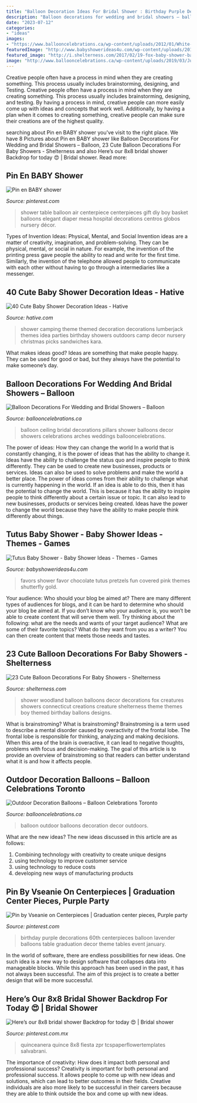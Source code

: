 ```yaml
---
title: "Balloon Decoration Ideas For Bridal Shower : Birthday Purple Decorations 60th Centerpieces Balloon Lavender Balloons Table Graduation Decor Theme Tables Event January"
description: "Balloon decorations for wedding and bridal showers – balloon"
date: "2023-07-12"
categories:
- "ideas"
images:
- "https://www.ballooncelebrations.ca/wp-content/uploads/2012/01/White-Pillars.jpg"
featuredImage: "http://www.babyshowerideas4u.com/wp-content/uploads/2014/09/food-drinks-favors.jpg"
featured_image: "http://i.shelterness.com/2017/02/19-fox-baby-shower-balloon-decor-for-a-woodland-party.jpg"
image: "http://www.ballooncelebrations.ca/wp-content/uploads/2019/03/Jumbo-3-Foot-Pink-Outdoors.jpg"
---
```



Creative people often have a process in mind when they are creating something. This process usually includes brainstorming, designing, and Testing.
Creative people often have a process in mind when they are creating something. This process usually includes brainstorming, designing, and testing. By having a process in mind, creative people can more easily come up with ideas and concepts that work well. Additionally, by having a plan when it comes to creating something, creative people can make sure their creations are of the highest quality.

	

		
searching about Pin en BABY shower you've visit to the right place. We have 8 Pictures about Pin en BABY shower like Balloon Decorations For Wedding and Bridal Showers – Balloon, 23 Cute Balloon Decorations For Baby Showers - Shelterness and also Here’s our 8x8 bridal shower Backdrop for today 😍 | Bridal shower. Read more:
		
    
## Pin En BABY Shower

<img loading=lazy src="https://i.pinimg.com/736x/85/fe/05/85fe0548cdc68edf5dfd004abd5ccea3--baby-shower-table-centerpieces-centerpiece-ideas.jpg" onerror="this.onerror=null;this.src='https://tse4.mm.bing.net/th?id=OIP.-4P7QPRHSEHgXzZqQqLMgwHaJ3&amp;pid=15.1';" alt="Pin en BABY shower">

_Source: pinterest.com_

>shower table balloon air centerpiece centerpieces gift diy boy basket balloons elegant diaper mesa hospital decorations centros globos nursery décor. 

	

Types of Invention Ideas: Physical, Mental, and Social
Invention ideas are a matter of creativity, imagination, and problem-solving. They can be physical, mental, or social in nature. For example, the invention of the printing press gave people the ability to read and write for the first time. Similarly, the invention of the telephone allowed people to communicate with each other without having to go through a intermediaries like a messenger.

    
## 40 Cute Baby Shower Decoration Ideas - Hative

<img loading=lazy src="https://hative.com/wp-content/uploads/2014/02/baby-shower-ideas/camping-baby-shower-decoration-idea-12.jpg" onerror="this.onerror=null;this.src='https://tse1.mm.bing.net/th?id=OIP.EFgxd-A1q5yn-l6zYhl4EAHaLH&amp;pid=15.1';" alt="40 Cute Baby Shower Decoration Ideas - Hative">

_Source: hative.com_

>shower camping theme themed decoration decorations lumberjack themes idea parties birthday showers outdoors camp decor nursery christmas picks sandwiches kara. 

	

What makes ideas good?
Ideas are something that make people happy. They can be used for good or bad, but they always have the potential to make someone’s day.

    
## Balloon Decorations For Wedding And Bridal Showers – Balloon

<img loading=lazy src="https://www.ballooncelebrations.ca/wp-content/uploads/2012/01/White-Pillars.jpg" onerror="this.onerror=null;this.src='https://tse3.mm.bing.net/th?id=OIP.kReXD6X0VZPjeh_c09mwVwHaHa&amp;pid=15.1';" alt="Balloon Decorations For Wedding and Bridal Showers – Balloon">

_Source: ballooncelebrations.ca_

>balloon ceiling bridal decorations pillars shower balloons decor showers celebrations arches weddings ballooncelebrations. 

	

The power of ideas: How they can change the world
In a world that is constantly changing, it is the power of ideas that has the ability to change it. Ideas have the ability to challenge the status quo and inspire people to think differently. They can be used to create new businesses, products or services. Ideas can also be used to solve problems and make the world a better place.
The power of ideas comes from their ability to challenge what is currently happening in the world. If an idea is able to do this, then it has the potential to change the world. This is because it has the ability to inspire people to think differently about a certain issue or topic. It can also lead to new businesses, products or services being created. Ideas have the power to change the world because they have the ability to make people think differently about things.

    
## Tutus Baby Shower - Baby Shower Ideas - Themes - Games

<img loading=lazy src="http://www.babyshowerideas4u.com/wp-content/uploads/2014/09/food-drinks-favors.jpg" onerror="this.onerror=null;this.src='https://tse4.mm.bing.net/th?id=OIP.TrC01yhbHtVD1tWsaC9fXQHaLH&amp;pid=15.1';" alt="Tutus Baby Shower - Baby Shower Ideas - Themes - Games">

_Source: babyshowerideas4u.com_

>favors shower favor chocolate tutus pretzels fun covered pink themes shutterfly gold. 

	

Your audience: Who should your blog be aimed at?
There are many different types of audiences for blogs, and it can be hard to determine who should your blog be aimed at. If you don’t know who your audience is, you won’t be able to create content that will serve them well. Try thinking about the following: what are the needs and wants of your target audience? What are some of their favorite topics? What do they want from you as a writer? You can then create content that meets those needs and tastes.

    
## 23 Cute Balloon Decorations For Baby Showers - Shelterness

<img loading=lazy src="http://i.shelterness.com/2017/02/19-fox-baby-shower-balloon-decor-for-a-woodland-party.jpg" onerror="this.onerror=null;this.src='https://tse4.mm.bing.net/th?id=OIP.ZXk1C_Sg0wbw2XKIJ8mebgHaJ4&amp;pid=15.1';" alt="23 Cute Balloon Decorations For Baby Showers - Shelterness">

_Source: shelterness.com_

>shower woodland balloon balloons decor decorations fox creatures showers connecticut creations creature shelterness theme themes boy themed birthday ballons designs. 

	

What is brainstroming?
What is brainstroming? Brainstroming is a term used to describe a mental disorder caused by overactivity of the frontal lobe. The frontal lobe is responsible for thinking, analyzing and making decisions. When this area of the brain is overactive, it can lead to negative thoughts, problems with focus and decision-making. The goal of this article is to provide an overview of brainstroming so that readers can better understand what it is and how it affects people.

    
## Outdoor Decoration Balloons – Balloon Celebrations Toronto

<img loading=lazy src="http://www.ballooncelebrations.ca/wp-content/uploads/2019/03/Jumbo-3-Foot-Pink-Outdoors.jpg" onerror="this.onerror=null;this.src='https://tse4.mm.bing.net/th?id=OIP.X9rcDL1MtsjlgIZA1cg7LAHaFh&amp;pid=15.1';" alt="Outdoor Decoration Balloons – Balloon Celebrations Toronto">

_Source: ballooncelebrations.ca_

>balloon outdoor balloons decoration decor outdoors. 

	

What are the new ideas?
The new ideas discussed in this article are as follows:
1. Combining technology with creativity to create unique designs 
2. using technology to improve customer service 
3. using technology to reduce costs 
4. developing new ways of manufacturing products 

    
## Pin By Vseanie On Centerpieces | Graduation Center Pieces, Purple Party

<img loading=lazy src="https://i.pinimg.com/736x/7b/b9/3b/7bb93b0b00fbc744cdc32307c10f1e42.jpg" onerror="this.onerror=null;this.src='https://tse2.mm.bing.net/th?id=OIP.Q4Rt9J5gJEF3uNHJaIYO0QHaHa&amp;pid=15.1';" alt="Pin by Vseanie on Centerpieces | Graduation center pieces, Purple party">

_Source: pinterest.com_

>birthday purple decorations 60th centerpieces balloon lavender balloons table graduation decor theme tables event january. 

	

In the world of software, there are endless possibilities for new ideas. One such idea is a new way to design software that collapses data into manageable blocks. While this approach has been used in the past, it has not always been successful. The aim of this project is to create a better design that will be more successful.

    
## Here’s Our 8x8 Bridal Shower Backdrop For Today 😍 | Bridal Shower

<img loading=lazy src="https://i.pinimg.com/736x/9f/84/1b/9f841b724b10f64f3956c99629a5ddca.jpg" onerror="this.onerror=null;this.src='https://tse2.mm.bing.net/th?id=OIP.ty8tt4ONLswSBRRSjA-kUQHaJ3&amp;pid=15.1';" alt="Here’s our 8x8 bridal shower Backdrop for today 😍 | Bridal shower">

_Source: pinterest.com.mx_

>quinceanera quince 8x8 fiesta zpr tcspaperflowertemplates salvabrani. 

	

The importance of creativity: How does it impact both personal and professional success?
Creativity is important for both personal and professional success. It allows people to come up with new ideas and solutions, which can lead to better outcomes in their fields. Creative individuals are also more likely to be successful in their careers because they are able to think outside the box and come up with new ideas.

